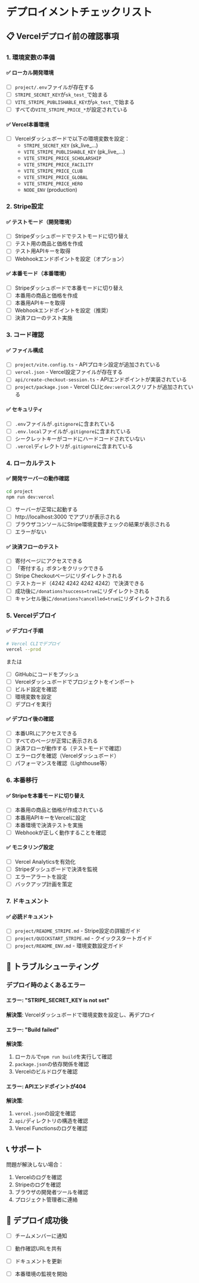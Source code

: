 # デプロイメントチェックリスト

## 📋 Vercelデプロイ前の確認事項

### 1. 環境変数の準備

#### ✅ ローカル開発環境
- [ ] `project/.env`ファイルが存在する
- [ ] `STRIPE_SECRET_KEY`が`sk_test_`で始まる
- [ ] `VITE_STRIPE_PUBLISHABLE_KEY`が`pk_test_`で始まる
- [ ] すべての`VITE_STRIPE_PRICE_*`が設定されている

#### ✅ Vercel本番環境
- [ ] Vercelダッシュボードで以下の環境変数を設定：
  - `STRIPE_SECRET_KEY` (sk_live_...)
  - `VITE_STRIPE_PUBLISHABLE_KEY` (pk_live_...)
  - `VITE_STRIPE_PRICE_SCHOLARSHIP`
  - `VITE_STRIPE_PRICE_FACILITY`
  - `VITE_STRIPE_PRICE_CLUB`
  - `VITE_STRIPE_PRICE_GLOBAL`
  - `VITE_STRIPE_PRICE_HERO`
  - `NODE_ENV` (production)

### 2. Stripe設定

#### ✅ テストモード（開発環境）
- [ ] Stripeダッシュボードでテストモードに切り替え
- [ ] テスト用の商品と価格を作成
- [ ] テスト用APIキーを取得
- [ ] Webhookエンドポイントを設定（オプション）

#### ✅ 本番モード（本番環境）
- [ ] Stripeダッシュボードで本番モードに切り替え
- [ ] 本番用の商品と価格を作成
- [ ] 本番用APIキーを取得
- [ ] Webhookエンドポイントを設定（推奨）
- [ ] 決済フローのテスト実施

### 3. コード確認

#### ✅ ファイル構成
- [ ] `project/vite.config.ts` - APIプロキシ設定が追加されている
- [ ] `vercel.json` - Vercel設定ファイルが存在する
- [ ] `api/create-checkout-session.ts` - APIエンドポイントが実装されている
- [ ] `project/package.json` - Vercel CLIと`dev:vercel`スクリプトが追加されている

#### ✅ セキュリティ
- [ ] `.env`ファイルが`.gitignore`に含まれている
- [ ] `.env.local`ファイルが`.gitignore`に含まれている
- [ ] シークレットキーがコードにハードコードされていない
- [ ] `.vercel`ディレクトリが`.gitignore`に含まれている

### 4. ローカルテスト

#### ✅ 開発サーバーの動作確認
```bash
cd project
npm run dev:vercel
```

- [ ] サーバーが正常に起動する
- [ ] http://localhost:3000 でアプリが表示される
- [ ] ブラウザコンソールにStripe環境変数チェックの結果が表示される
- [ ] エラーがない

#### ✅ 決済フローのテスト
- [ ] 寄付ページにアクセスできる
- [ ] 「寄付する」ボタンをクリックできる
- [ ] Stripe Checkoutページにリダイレクトされる
- [ ] テストカード（4242 4242 4242 4242）で決済できる
- [ ] 成功後に`/donations?success=true`にリダイレクトされる
- [ ] キャンセル後に`/donations?cancelled=true`にリダイレクトされる

### 5. Vercelデプロイ

#### ✅ デプロイ手順
```bash
# Vercel CLIでデプロイ
vercel --prod
```

または

- [ ] GitHubにコードをプッシュ
- [ ] Vercelダッシュボードでプロジェクトをインポート
- [ ] ビルド設定を確認
- [ ] 環境変数を設定
- [ ] デプロイを実行

#### ✅ デプロイ後の確認
- [ ] 本番URLにアクセスできる
- [ ] すべてのページが正常に表示される
- [ ] 決済フローが動作する（テストモードで確認）
- [ ] エラーログを確認（Vercelダッシュボード）
- [ ] パフォーマンスを確認（Lighthouse等）

### 6. 本番移行

#### ✅ Stripeを本番モードに切り替え
- [ ] 本番用の商品と価格が作成されている
- [ ] 本番用APIキーをVercelに設定
- [ ] 本番環境で決済テストを実施
- [ ] Webhookが正しく動作することを確認

#### ✅ モニタリング設定
- [ ] Vercel Analyticsを有効化
- [ ] Stripeダッシュボードで決済を監視
- [ ] エラーアラートを設定
- [ ] バックアップ計画を策定

### 7. ドキュメント

#### ✅ 必読ドキュメント
- [ ] `project/README_STRIPE.md` - Stripe設定の詳細ガイド
- [ ] `project/QUICKSTART_STRIPE.md` - クイックスタートガイド
- [ ] `project/README_ENV.md` - 環境変数設定ガイド

## 🚨 トラブルシューティング

### デプロイ時のよくあるエラー

#### エラー: "STRIPE_SECRET_KEY is not set"
**解決策**: Vercelダッシュボードで環境変数を設定し、再デプロイ

#### エラー: "Build failed"
**解決策**: 
1. ローカルで`npm run build`を実行して確認
2. `package.json`の依存関係を確認
3. Vercelのビルドログを確認

#### エラー: APIエンドポイントが404
**解決策**:
1. `vercel.json`の設定を確認
2. `api/`ディレクトリの構造を確認
3. Vercel Functionsのログを確認

## 📞 サポート

問題が解決しない場合：
1. Vercelのログを確認
2. Stripeのログを確認
3. ブラウザの開発者ツールを確認
4. プロジェクト管理者に連絡

## 🎉 デプロイ成功後

- [ ] チームメンバーに通知
- [ ] 動作確認URLを共有
- [ ] ドキュメントを更新
- [ ] 本番環境の監視を開始


